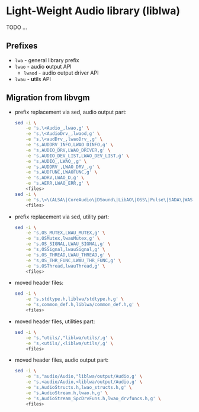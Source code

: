 # Light-Weight Audio library (liblwa)

TODO ...

## Prefixes

- `lwa` - general library prefix
- `lwao` - audio **o**utput API
  - `lwaod` - audio output driver API
- `lwau` - **u**tils API


## Migration from libvgm

- prefix replacement via sed, audio output part:

	```bash
	sed -i \
		-e 's,\<Audio_,lwao,g' \
		-e 's,\<AudioDrv_,lwaod,g' \
		-e 's,\<audDrv_,lwaoDrv_,g' \
		-e 's,AUDDRV_INFO,LWAO_DINFO,g' \
		-e 's,AUDIO_DRV,LWAO_DRIVER,g' \
		-e 's,AUDIO_DEV_LIST,LWAO_DEV_LIST,g' \
		-e 's,AUDIO_,LWAO_,g' \
		-e 's,AUDDRV_,LWAO_DRV_,g' \
		-e 's,AUDFUNC,LWAOFUNC,g' \
		-e 's,ADRV,LWAO_D,g' \
		-e 's,AERR,LWAO_ERR,g' \
		<files>
	sed -i \
		-e 's,\<\(ALSA\|CoreAudio\|DSound\|LibAO\|OSS\|Pulse\|SADA\|WASAPI\|WavWrt\|WinMM\|XAudio2\)_,lwaod\1_,g' \
		<files>
	```

- prefix replacement via sed, utility part:

	```bash
	sed -i \
		-e 's,OS_MUTEX,LWAU_MUTEX,g' \
		-e 's,OSMutex,lwauMutex,g' \
		-e 's,OS_SIGNAL,LWAU_SIGNAL,g' \
		-e 's,OSSignal,lwauSignal,g' \
		-e 's,OS_THREAD,LWAU_THREAD,g' \
		-e 's,OS_THR_FUNC,LWAU_THR_FUNC,g' \
		-e 's,OSThread,lwauThread,g' \
		<files>
	```

- moved header files:

	```bash
	sed -i \
		-e 's,stdtype.h,liblwa/stdtype.h,g' \
		-e 's,common_def.h,liblwa/common_def.h,g' \
		<files>
	```

- moved header files, utilities part:

	```bash
	sed -i \
		-e 's,"utils/,"liblwa/utils/,g' \
		-e 's,<utils/,<liblwa/utils/,g' \
		<files>
	```
- moved header files, audio output part:

	```bash
	sed -i \
		-e 's,"audio/Audio,"liblwa/output/Audio,g' \
		-e 's,<audio/Audio,<liblwa/output/Audio,g' \
		-e 's,AudioStructs.h,lwao_structs.h,g' \
		-e 's,AudioStream.h,lwao.h,g' \
		-e 's,AudioStream_SpcDrvFuns.h,lwao_drvfuncs.h,g' \
		<files>
	```
